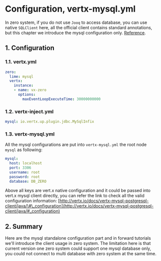 # Configuration, vertx-mysql.yml

In zero system, if you do not use `Jooq` to access database, you can use native `SQLClient` here, all the official
client contains standard annotations, but this chapter we introduce the mysql configuration
only. [Reference](http://vertx.io/docs/vertx-mysql-postgresql-client/java/).

## 1. Configuration

### 1.1. vertx.yml

```yaml
zero:
  lime: mysql
  vertx:
    instance:
    - name: vx-zero
      options:
        maxEventLoopExecuteTime: 30000000000
```

### 1.2. vertx-inject.yml

```yaml
mysql: io.vertx.up.plugin.jdbc.MySqlInfix
```

### 1.3. vertx-mysql.yml

All the mysql configurations are put into `vertx-mysql.yml` the root node `mysql` as following:

```yaml
mysql:
  host: localhost
  port: 3306
  username: root
  password: root
  database: DB_ZERO
```

Above all keys are vert.x native configuration and it could be passed into vert.x mysql client directly, you can refer
the link to check all the valid configuration
information: [http://vertx.io/docs/vertx-mysql-postgresql-client/java/\#\_configuration](http://vertx.io/docs/vertx-mysql-postgresql-client/java/#_configuration)

## 2. Summary

Here are the mysql standalone configuration part and in forward tutorials we'll introduce the client usage in zero
system. The limitation here is that current version one zero system could support one mysql database only, you could not
connect to multi database with zero system at the same time.

